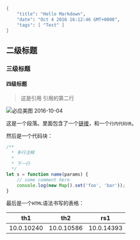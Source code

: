 ```meta
{
    "title": "Hello Markdown",
    "date": "Oct 4 2016 16:12:46 GMT+0800",
    "tags": [ "Test" ]
}
```

## 二级标题

### 三级标题

#### 四级标题

>这是引用
引用的第二行

![必应美图 2016-10-04](https://rocka.me/static/NASABahamas.jpg)

这是一个段落。里面包含了一个[链接](http://rocka.me/?query=string%enc0de#hash)，和一个`行内代码块`。


然后是一个代码块：

```js
/** 
  * 多行注释
  *
  * 下一行
  */
let s = function name(params) {
    // some comment here
    console.log(new Map().set('foo', 'bar'));
}
```

最后是一个`HTML`语法书写的表格：

<table>
<thead>
<tr>
<th>th1</th>
<th>th2</th>
<th>rs1</th>
</tr>
</thead>
<tbody>
<tr>
<td>10.0.10240</td>
<td>10.0.10586</td>
<td>10.0.14393</td>
</tr>
</tbody>
</table>
